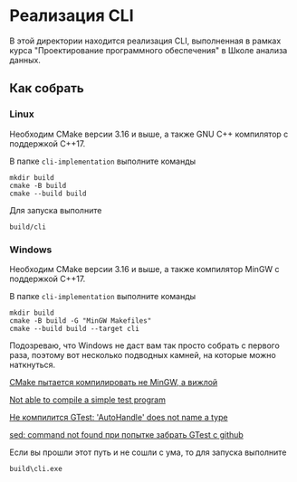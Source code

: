 # Реализация СLI

В этой директории находится реализация СLI, выполненная в рамках курса 
"Проектирование программного обеспечения" в Школе анализа данных.
                                                                       
## Как собрать

### Linux

Необходим CMake версии 3.16 и выше, а также GNU C++ компилятор с поддержкой 
C++17.

В папке `cli-implementation` выполните команды

```
mkdir build
cmake -B build
cmake --build build
```

Для запуска выполните

```
build/cli
```

### Windows

Необходим CMake версии 3.16 и выше, а также компилятор MinGW с поддержкой 
C++17.

В папке `cli-implementation` выполните команды

```
mkdir build
cmake -B build -G "MinGW Makefiles"
cmake --build build --target cli
```

Подозреваю, что Windows не даст вам так просто собрать с первого раза, 
поэтому вот несколько подводных камней, на которые можно наткнуться.

[CMake пытается компилировать не MinGW, а вижлой](https://stackoverflow.com/questions/45933732/how-to-specify-a-compiler-in-cmake)

[Not able to compile a simple test program](https://stackoverflow.com/questions/59355908/mingw-c-compiler-not-able-to-compile-a-simple-test-program)

[Не компилится GTest: 'AutoHandle' does not name a type](https://github.com/google/googletest/issues/606)

[sed: command not found при попытке забрать GTest с github](https://github.com/desktop/desktop/issues/10425)


Если вы прошли этот путь и не сошли с ума, то для запуска выполните

```
build\cli.exe
```
